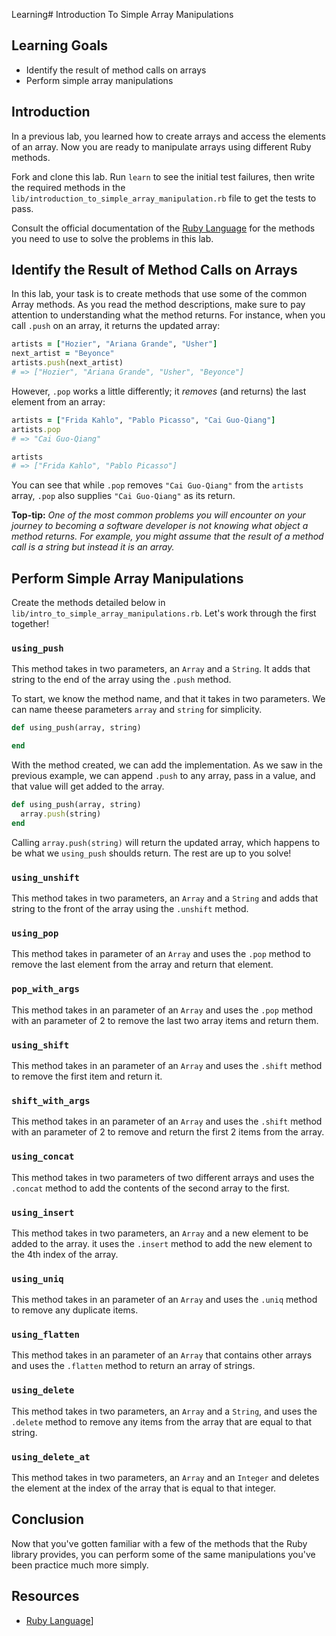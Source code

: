 Learning# Introduction To Simple Array Manipulations

## Learning Goals

- Identify the result of method calls on arrays
- Perform simple array manipulations

## Introduction

In a previous lab, you learned how to create arrays and access the elements of
an array. Now you are ready to manipulate arrays using different Ruby methods.

Fork and clone this lab. Run `learn` to see the initial test failures, then
write the required methods in the
`lib/introduction_to_simple_array_manipulation.rb` file to get the tests to
pass.

Consult the official documentation of the [Ruby Language](http://ruby-doc.org/core-2.2.0/)
for the methods you need to use to solve the problems in this lab.

## Identify the Result of Method Calls on Arrays

In this lab, your task is to create methods that use some of the common Array
methods. As you read the method descriptions, make sure to pay attention to
understanding what the method returns. For instance, when you call `.push` on an
array, it returns the updated array:

```ruby
artists = ["Hozier", "Ariana Grande", "Usher"]
next_artist = "Beyonce"
artists.push(next_artist)
# => ["Hozier", "Ariana Grande", "Usher", "Beyonce"]
```

However, `.pop` works a little differently; it *removes* (and returns) the last
element from an array:

```ruby
artists = ["Frida Kahlo", "Pablo Picasso", "Cai Guo-Qiang"]
artists.pop
# => "Cai Guo-Qiang"

artists
# => ["Frida Kahlo", "Pablo Picasso"]
```

You can see that while `.pop` removes `"Cai Guo-Qiang"` from the `artists`
array, `.pop` also supplies `"Cai Guo-Qiang"` as its return.

**Top-tip:** _One of the most common problems you will encounter on your journey
to becoming a software developer is not knowing what object a method returns.
For example, you might assume that the result of a method call is a string but
instead it is an array._

## Perform Simple Array Manipulations

Create the methods detailed below in
`lib/intro_to_simple_array_manipulations.rb`. Let's work through the first
together!

### `using_push`

This method takes in two parameters, an `Array` and a `String`. It adds that
string to the end of the array using the `.push` method.

To start, we know the method name, and that it takes in two parameters. We can
name theese parameters `array` and `string` for simplicity.

```ruby
def using_push(array, string)

end
```

With the method created, we can add the implementation. As we saw in the previous
example, we can append `.push` to any array, pass in a value, and that value will
get added to the array.

```ruby
def using_push(array, string)
  array.push(string)
end
```

Calling `array.push(string)` will return the updated array, which happens to be
what we `using_push` shoulds return. The rest are up to you solve!

### `using_unshift`

This method takes in two parameters, an `Array` and a `String` and adds that
string to the front of the array using the `.unshift` method.

### `using_pop`

This method takes in parameter of an `Array` and uses the `.pop` method to remove
the last element from the array and return that element.

### `pop_with_args`

This method takes in an parameter of an `Array` and uses the `.pop` method with an
parameter of 2 to remove the last two array items and return them.

### `using_shift`

This method takes in an parameter of an `Array` and uses the `.shift` method to
remove the first item and return it.

### `shift_with_args`

This method takes in an parameter of an `Array` and uses the `.shift` method with
an parameter of 2 to remove and return the first 2 items from the array.

### `using_concat`

This method takes in two parameters of two different arrays and uses the
`.concat` method to add the contents of the second array to the first.

### `using_insert`

This method takes in two parameters, an `Array` and a new element to be added to
the array. it uses the `.insert` method to add the new element to the 4th index
of the array.

### `using_uniq`

This method takes in an parameter of an `Array` and uses the `.uniq` method to
remove any duplicate items.

### `using_flatten`

This method takes in an parameter of an `Array` that contains other arrays and
uses the `.flatten` method to return an array of strings.

### `using_delete`

This method takes in two parameters, an `Array` and a `String`, and uses the
`.delete` method to remove any items from the array that are equal to that
string.

### `using_delete_at`

This method takes in two parameters, an `Array` and an `Integer` and deletes the
element at the index of the array that is equal to that integer.

## Conclusion

Now that you've gotten familiar with a few of the methods that the Ruby library
provides, you can perform some of the same manipulations you've been practice
much more simply.

## Resources

* [Ruby Language](http://ruby-doc.org/core-2.2.0/)]
